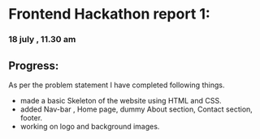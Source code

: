 # Frontend Hackathon report 1: 
### 18 july , 11.30 am

## Progress:
  As per the problem statement I have completed following things.
  - made a basic Skeleton of the website using HTML and CSS.
  - added Nav-bar , Home page, dummy About section, Contact section, footer.
  - working on logo and background images.
 
  
